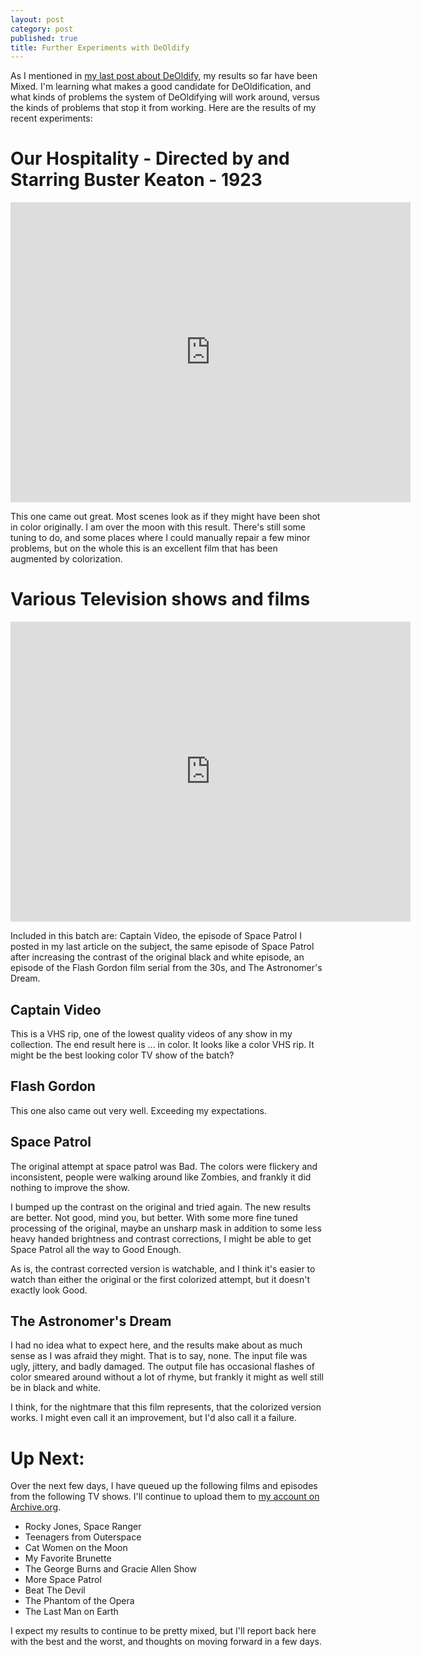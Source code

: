 ```yaml
---
layout: post
category: post
published: true
title: Further Experiments with DeOldify
---
```

As I mentioned in [my last post about DeOldify](http://ajroach42.com/deoldify-automatically-colorizing-videos/), my results so far have been Mixed. I'm learning what makes a good candidate for DeOldification, and what kinds of problems the system of DeOldifying will work around, versus the kinds of problems that stop it from working. Here are the results of my recent experiments: 


# Our Hospitality - Directed by and Starring Buster Keaton - 1923 

<iframe src="https://archive.org/embed/our-hospitality-1923-buster-keaton-silent-comedy" width="640" height="480" frameborder="0" webkitallowfullscreen="true" mozallowfullscreen="true" allowfullscreen></iframe>

This one came out great. Most scenes look as if they might have been shot in color originally. I am over the moon with this result. There's still some tuning to do, and some places where I could manually repair a few minor problems, but on the whole this is an excellent film that has been augmented by colorization. 

# Various Television shows and films

<iframe src="https://archive.org/embed/DeOldify-color-TV" width="640" height="480" frameborder="0" webkitallowfullscreen="true" mozallowfullscreen="true" allowfullscreen></iframe>

Included in this batch are: Captain Video, the episode of Space Patrol I posted in my last article on the subject, the same episode of Space Patrol after increasing the contrast of the original black and white episode, an episode of the Flash Gordon film serial from the 30s, and The Astronomer's Dream. 

## Captain Video 

This is a VHS rip, one of the lowest quality videos of any show in my collection. The end result here is ... in color. It looks like a color VHS rip. It might be the best looking color TV show of the batch? 

## Flash Gordon

This one also came out very well. Exceeding my expectations. 

## Space Patrol 

The original attempt at space patrol was Bad. The colors were flickery and inconsistent, people were walking around like Zombies, and frankly it did nothing to improve the show. 

I bumped up the contrast on the original and tried again. The new results are better. Not good, mind you, but better. With some more fine tuned processing of the original, maybe an unsharp mask in addition to some less heavy handed brightness and contrast corrections, I might be able to get Space Patrol all the way to Good Enough. 

As is, the contrast corrected version is watchable, and I think it's easier to watch than either the original or the first colorized attempt, but it doesn't exactly look Good. 

## The Astronomer's Dream 

I had no idea what to expect here, and the results make about as much sense as I was afraid they might. That is to say, none. The input file was ugly, jittery, and badly damaged. The output file has occasional flashes of color smeared around without a lot of rhyme, but frankly it might as well still be in black and white. 

I think, for the nightmare that this film represents, that the colorized version works. I might even call it an improvement, but I'd also call it a failure. 

# Up Next: 

Over the next few days, I have queued up the following films and episodes from the following TV shows. I'll continue to upload them to [my account on Archive.org](https://archive.org/details/@ajroach42). 

- Rocky Jones, Space Ranger
- Teenagers from Outerspace 
- Cat Women on the Moon 
- My Favorite Brunette 
- The George Burns and Gracie Allen Show 
- More Space Patrol 
- Beat The Devil 
- The Phantom of the Opera
- The Last Man on Earth 

I expect my results to continue to be pretty mixed, but I'll report back here with the best and the worst, and thoughts on moving forward in a few days.
